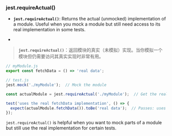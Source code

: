 ### jest.requireActual()

- **`jest.requireActual()`**: Returns the actual (unmocked) implementation of a module. Useful when you mock a module but still need access to its real implementation in some tests.

- <audio src="..\..\mp3\__`jest.require.mp3"></audio>

> **`jest.requireActual()`**：返回模块的真实（未模拟）实现。当你模拟一个模块但仍需要访问其真实实现时非常有用。
>
> <audio src="..\..\mp3\`jest.requireAc.mp3"></audio>

```js
// myModule.js
export const fetchData = () => 'real data';

// test.js
jest.mock('./myModule');  // Mock the module

const actualModule = jest.requireActual('./myModule');  // Get the real implementation

test('uses the real fetchData implementation', () => {
  expect(actualModule.fetchData()).toBe('real data');  // Passes: uses the real fetchData function
});
```

<audio src="../../../../Downloads/这段代码展示了如何在 Jest.mp3"></audio>

`jest.requireActual()` is helpful when you want to mock parts of a module but still use the real implementation for certain tests.
